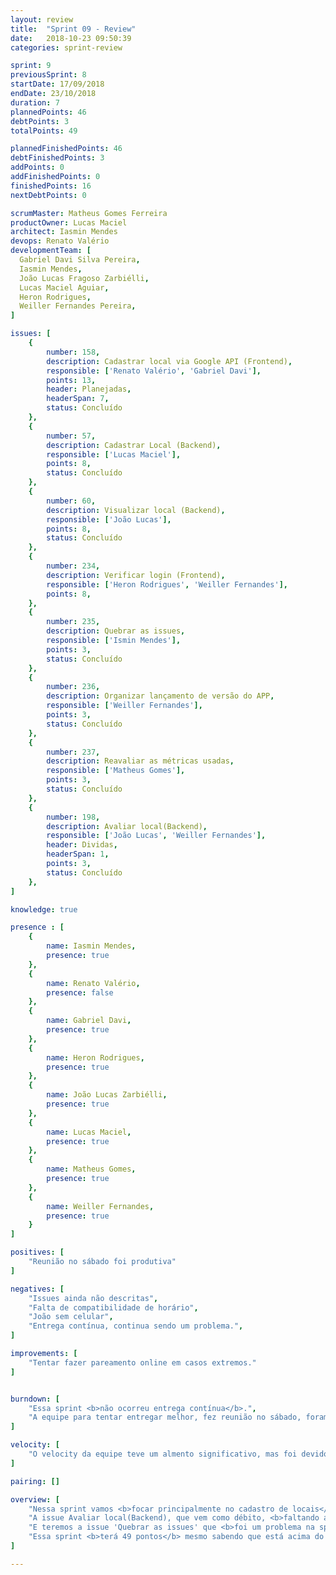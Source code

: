 ```yaml
---
layout: review
title:  "Sprint 09 - Review"
date:   2018-10-23 09:50:39
categories: sprint-review

sprint: 9
previousSprint: 8
startDate: 17/09/2018
endDate: 23/10/2018
duration: 7
plannedPoints: 46
debtPoints: 3
totalPoints: 49

plannedFinishedPoints: 46
debtFinishedPoints: 3
addPoints: 0
addFinishedPoints: 0
finishedPoints: 16
nextDebtPoints: 0

scrumMaster: Matheus Gomes Ferreira
productOwner: Lucas Maciel
architect: Iasmin Mendes
devops: Renato Valério
developmentTeam: [
  Gabriel Davi Silva Pereira,
  Iasmin Mendes,
  João Lucas Fragoso Zarbiélli,
  Lucas Maciel Aguiar,
  Heron Rodrigues,
  Weiller Fernandes Pereira,
]

issues: [
    {
        number: 158,
        description: Cadastrar local via Google API (Frontend),
        responsible: ['Renato Valério', 'Gabriel Davi'],
        points: 13,
        header: Planejadas,
        headerSpan: 7,
        status: Concluído
    },
    {
        number: 57,
        description: Cadastrar Local (Backend),
        responsible: ['Lucas Maciel'],
        points: 8,
        status: Concluído
    },
    {
        number: 60,
        description: Visualizar local (Backend),
        responsible: ['João Lucas'],
        points: 8,
        status: Concluído
    },
    {
        number: 234,
        description: Verificar login (Frontend),
        responsible: ['Heron Rodrigues', 'Weiller Fernandes'],
        points: 8,
    },
    {
        number: 235,
        description: Quebrar as issues,
        responsible: ['Ismin Mendes'],
        points: 3,
        status: Concluído
    },
    {
        number: 236,
        description: Organizar lançamento de versão do APP,
        responsible: ['Weiller Fernandes'],
        points: 3,
        status: Concluído
    },
    {
        number: 237,
        description: Reavaliar as métricas usadas,
        responsible: ['Matheus Gomes'],
        points: 3,
        status: Concluído
    },
    {
        number: 198,
        description: Avaliar local(Backend),
        responsible: ['João Lucas', 'Weiller Fernandes'],
        header: Dividas,
        headerSpan: 1,
        points: 3,
        status: Concluído
    },
]

knowledge: true

presence : [
    {
        name: Iasmin Mendes,
        presence: true
    },
    {
        name: Renato Valério,
        presence: false
    },
    {
        name: Gabriel Davi,
        presence: true
    },
    {
        name: Heron Rodrigues,
        presence: true
    },
    {
        name: João Lucas Zarbiélli,
        presence: true
    },
    {
        name: Lucas Maciel,
        presence: true
    },
    {
        name: Matheus Gomes,
        presence: true
    },
    {
        name: Weiller Fernandes,
        presence: true
    }
]

positives: [
    "Reunião no sábado foi produtiva"
]

negatives: [
    "Issues ainda não descritas",
    "Falta de compatibilidade de horário",
    "João sem celular",
    "Entrega contínua, continua sendo um problema.",
]

improvements: [
    "Tentar fazer pareamento online em casos extremos."
]


burndown: [
    "Essa sprint <b>não ocorreu entrega contínua</b>.",
    "A equipe para tentar entregar melhor, fez reunião no sábado, foram fechadas algumas issues, e deu uma grande ajuda para as outras",
]

velocity: [
    "O velocity da equipe teve um almento significativo, mas foi devido a necessidade de se terminar issue importantes e necessárias para o andamento do produto, e para a equipe consegui entregar o produto em sua maioria na data da realease 2"
]

pairing: []

overview: [
    "Nessa sprint vamos <b>focar principalmente no cadastro de locais</b>. São issues com pontuação alta, mas faltando apenas 5 sprints para a release 2 e essa sendo <b>uma das principais funções do aplicativo e que interfere diretamente em outras issues</b>, ja deveriamos começar o desenvolvimento para sanar problemas o quanto antes.",
    "A issue Avaliar local(Backend), que vem como débito, <b>faltando apenas testes</b> ficará com a mesma dupla da sprint passada, pois ja <b>possuem um maior conhecimento do que esta faltando e para ganhar tempo por causa da alta pontuação da sprint atual</b>.",
    "E teremos a issue 'Quebrar as issues' que <b>foi um problema na sprint passada</b> e causou débito em uma das issues planejadas.",
    "Essa sprint <b>terá 49 pontos</b> mesmo sabendo que está acima do velocity de 22,5 pontos, e que planejar acima do velocity é uma coisa ruim. Essa decisão deve-se ao fato dessa sprint ter algumas <b>issues com pontuação alta mas issues que interferem em outras funcionalidades</b> e devemos fazer o quanto antes. <b>Planejamos reunião com toda a equipe para não limitar a resolução de problemas com as tarefas somente a dupla de pareamento</b> e não fazer isso pessoalmente não estava sendo efetivo."
]

---
```

